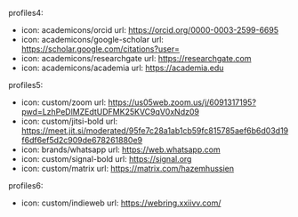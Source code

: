 profiles4:
  - icon: academicons/orcid
    url: https://orcid.org/0000-0003-2599-6695
  - icon: academicons/google-scholar
    url: https://scholar.google.com/citations?user=
  - icon: academicons/researchgate
    url: https://researchgate.com
  - icon: academicons/academia
    url: https://academia.edu

profiles5:
  - icon: custom/zoom
    url: https://us05web.zoom.us/j/6091317195?pwd=LzhPeDlMZEdtUDFMK25KVC9qV0xNdz09
  - icon: custom/jitsi-bold
    url: https://meet.jit.si/moderated/95fe7c28a1ab1cb59fc815785aef6b6d03d19f6df6ef5d2c909de678261880e9
  - icon: brands/whatsapp
    url: https://web.whatsapp.com
  - icon: custom/signal-bold
    url: https://signal.org
  - icon: custom/matrix
    url: https://matrix.com/hazemhussien

profiles6:
  - icon: custom/indieweb
    url: https://webring.xxiivv.com/

